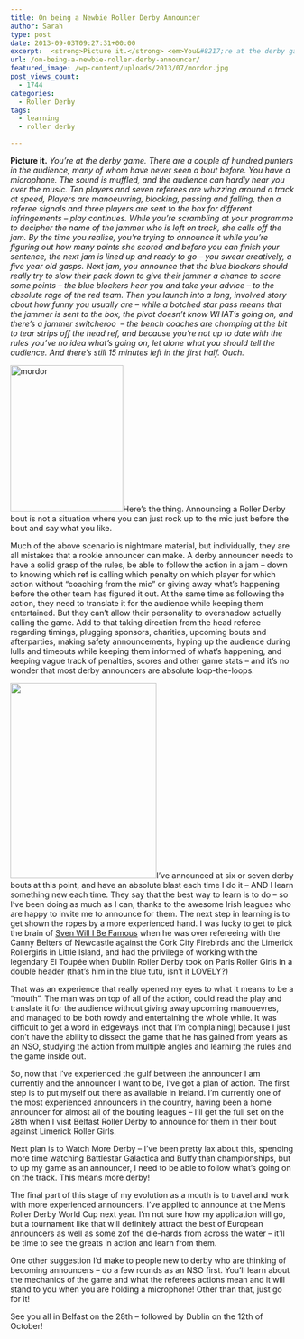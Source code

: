 ```yaml
---
title: On being a Newbie Roller Derby Announcer
author: Sarah
type: post
date: 2013-09-03T09:27:31+00:00
excerpt:  <strong>Picture it.</strong> <em>You&#8217;re at the derby game. There are a couple of hundred punters in the audience, many of whom have never seen a bout before. You have a microphone.
url: /on-being-a-newbie-roller-derby-announcer/
featured_image: /wp-content/uploads/2013/07/mordor.jpg
post_views_count:
  - 1744
categories:
  - Roller Derby
tags:
  - learning
  - roller derby

---
```

<p style="text-align: left;">
  <strong>Picture it.</strong> <em>You&#8217;re at the derby game. There are a couple of hundred punters in the audience, many of whom have never seen a bout before. You have a microphone. The sound is muffled, and the audience can hardly hear you over the music. Ten players and seven referees are whizzing around a track at speed, Players are manoeuvring, blocking, passing and falling, then a referee signals and three players are sent to the box for different infringements &#8211; play continues. While you&#8217;re scrambling at your programme to decipher the name of the jammer who is left on track, she calls off the jam. By the time you realise, you&#8217;re trying to announce it while you&#8217;re figuring out how many points she scored and before you can finish your sentence, the next jam is lined up and ready to go &#8211; you swear creatively, a five year old gasps. Next jam, you announce that the blue blockers should really try to slow their pack down to give their jammer a chance to score some points &#8211; the blue blockers hear you and take your advice &#8211; to the absolute rage of the red team. Then you launch into a long, involved story about how funny you usually are &#8211; while a botched star pass means that the jammer is sent to the box, the pivot doesn&#8217;t know WHAT&#8217;s going on, and there&#8217;s a jammer switcheroo  &#8211; the bench coaches are chomping at the bit to tear strips off the head ref, and because you&#8217;re not up to date with the rules you&#8217;ve no idea what&#8217;s going on, let alone what you should tell the audience. And there&#8217;s still 15 minutes left in the first half. Ouch.</em>
</p>

<img class="alignleft" src="http://niria.in/wp-content/uploads/2013/07/mordor.jpg" alt="mordor" width="200" height="260" />Here&#8217;s the thing. Announcing a Roller Derby bout is not a situation where you can just rock up to the mic just before the bout and say what you like.

Much of the above scenario is nightmare material, but individually, they are all mistakes that a rookie announcer can make. A derby announcer needs to have a solid grasp of the rules, be able to follow the action in a jam &#8211; down to knowing which ref is calling which penalty on which player for which action without &#8220;coaching from the mic&#8221; or giving away what&#8217;s happening before the other team has figured it out. At the same time as following the action, they need to translate it for the audience while keeping them entertained. But they can&#8217;t allow their personality to overshadow actually calling the game. Add to that taking direction from the head referee regarding timings, plugging sponsors, charities, upcoming bouts and afterparties, making safety announcements, hyping up the audience during lulls and timeouts while keeping them informed of what&#8217;s happening, and keeping vague track of penalties, scores and other game stats &#8211; and it&#8217;s no wonder that most derby announcers are absolute loop-the-loops.

<img class="alignright" src="https://fbcdn-sphotos-b-a.akamaihd.net/hphotos-ak-ash4/998010_10151693321648928_1323536116_n.jpg" alt="" width="259" height="346" />I&#8217;ve announced at six or seven derby bouts at this point, and have an absolute blast each time I do it &#8211; AND I learn something new each time. They say that the best way to learn is to do &#8211; so I&#8217;ve been doing as much as I can, thanks to the awesome Irish leagues who are happy to invite me to announce for them. The next step in learning is to get shown the ropes by a more experienced hand. I was lucky to get to pick the brain of <a href="http://fatladonskates.blogspot.co.uk/" target="_blank">Sven Will I Be Famous</a> when he was over refereeing with the Canny Belters of Newcastle against the Cork City Firebirds and the Limerick Rollergirls in Little Island, and had the privilege of working with the legendary El Toupée when Dublin Roller Derby took on Paris Roller Girls in a double header (that&#8217;s him in the blue tutu, isn&#8217;t it LOVELY?)

That was an experience that really opened my eyes to what it means to be a &#8220;mouth&#8221;. The man was on top of all of the action, could read the play and translate it for the audience without giving away upcoming manouevres, and managed to be both rowdy and entertaining the whole while. It was difficult to get a word in edgeways (not that I&#8217;m complaining) because I just don&#8217;t have the ability to dissect the game that he has gained from years as an NSO, studying the action from multiple angles and learning the rules and the game inside out.

So, now that I&#8217;ve experienced the gulf between the announcer I am currently and the announcer I want to be, I&#8217;ve got a plan of action. The first step is to put myself out there as available in Ireland. I&#8217;m currently one of the most experienced announcers in the country, having been a home announcer for almost all of the bouting leagues &#8211; I&#8217;ll get the full set on the 28th when I visit Belfast Roller Derby to announce for them in their bout against Limerick Roller Girls.

Next plan is to Watch More Derby &#8211; I&#8217;ve been pretty lax about this, spending more time watching Battlestar Galactica and Buffy than championships, but to up my game as an announcer, I need to be able to follow what&#8217;s going on on the track. This means more derby!

The final part of this stage of my evolution as a mouth is to travel and work with more experienced announcers. I&#8217;ve applied to announce at the Men&#8217;s Roller Derby World Cup next year. I&#8217;m not sure how my application will go, but a tournament like that will definitely attract the best of European announcers as well as some zof the die-hards from across the water &#8211; it&#8217;ll be time to see the greats in action and learn from them.

One other suggestion I&#8217;d make to people new to derby who are thinking of becoming announcers &#8211; do a few rounds as an NSO first. You&#8217;ll learn about the mechanics of the game and what the referees actions mean and it will stand to you when you are holding a microphone! Other than that, just go for it!

See you all in Belfast on the 28th &#8211; followed by Dublin on the 12th of October!

&nbsp;
